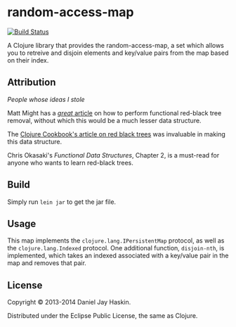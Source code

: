 # random-access-map

[![Build Status](https://travis-ci.org/djhaskin987/random-access-map.png)](https://travis-ci.org/djhaskin987/random-access-map)

A Clojure library that provides the random-access-map, a set which allows you to retreive
and disjoin elements and key/value pairs from the map based on their index.

## Attribution
_People whose ideas I stole_

Matt Might has a [_great_ article](http://matt.might.net/articles/red-black-delete/)
on how to perform functional red-black tree removal, without which this would
be a much lesser data structure.

The [Clojure Cookbook's article on red black trees](https://github.com/clojure-cookbook/clojure-cookbook/blob/master/02_composite-data/2-27_and_2-28_custom-data-structures/2-27_red-black-trees-part-i.asciidoc#sec_red_black_part_ii) was invaluable in making this data structure.

Chris Okasaki's _Functional Data Structures_, Chapter 2, is a must-read for anyone who wants to learn red-black trees.

## Build

Simply run `lein jar` to get the jar file.

## Usage

This map implements the `clojure.lang.IPersistentMap` protocol, as well as the `clojure.lang.Indexed` protocol.
One additional function, `disjoin-nth`, is implemented, which takes an indexed associated with a
key/value pair in the map and removes that pair.

## License

Copyright © 2013-2014 Daniel Jay Haskin.

Distributed under the Eclipse Public License, the same as Clojure.